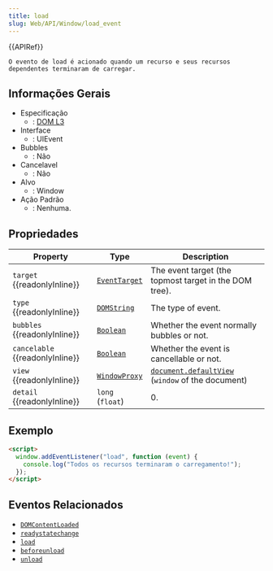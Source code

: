 ```yaml
---
title: load
slug: Web/API/Window/load_event
---
```


{{APIRef}}

```
O evento de load é acionado quando um recurso e seus recursos
dependentes terminaram de carregar.
```

## Informações Gerais

- Especificação
  - : [DOM L3](https://www.w3.org/TR/DOM-Level-3-Events/#event-type-load)
- Interface
  - : UIEvent
- Bubbles
  - : Não
- Cancelavel
  - : Não
- Alvo
  - : Window
- Ação Padrão
  - : Nenhuma.

## Propriedades

| Property                        | Type                                                                                  | Description                                                                                   |
| ------------------------------- | ------------------------------------------------------------------------------------- | --------------------------------------------------------------------------------------------- |
| `target` {{readonlyInline}}     | [`EventTarget`](/pt-BR/docs/Web/API/EventTarget)                                      | The event target (the topmost target in the DOM tree).                                        |
| `type` {{readonlyInline}}       | [`DOMString`](/pt-BR/docs/conflicting/Web/JavaScript/Reference/Global_Objects/String) | The type of event.                                                                            |
| `bubbles` {{readonlyInline}}    | [`Boolean`](/pt-BR/docs/Web/JavaScript/Reference/Global_Objects/Boolean)              | Whether the event normally bubbles or not.                                                    |
| `cancelable` {{readonlyInline}} | [`Boolean`](/pt-BR/docs/Web/JavaScript/Reference/Global_Objects/Boolean)              | Whether the event is cancellable or not.                                                      |
| `view` {{readonlyInline}}       | [`WindowProxy`](/pt-BR/docs/Web/API/WindowProxy)                                      | [`document.defaultView`](/pt-BR/docs/Web/API/Document/defaultView) (`window` of the document) |
| `detail` {{readonlyInline}}     | `long` (`float`)                                                                      | 0.                                                                                            |

## Exemplo

```html
<script>
  window.addEventListener("load", function (event) {
    console.log("Todos os recursos terminaram o carregamento!");
  });
</script>
```

## Eventos Relacionados

- [`DOMContentLoaded`](/pt-BR/docs/Web/API/Document/DOMContentLoaded_event)
- [`readystatechange`](/pt-BR/docs/Web/API/Document/readystatechange_event)
- [`load`](/pt-BR/docs/Web/API/Window/load_event)
- [`beforeunload`](/pt-BR/docs/Web/API/Window/beforeunload_event)
- [`unload`](/pt-BR/docs/Web/API/Window/unload_event)
